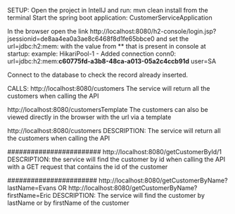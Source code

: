 SETUP: Open the project in IntelIJ and run: mvn clean install from the terminal
Start the spring boot application: CustomerServiceApplication

In the browser open the link http://localhost:8080/h2-console/login.jsp?jsessionid=de8aa4ea0a3ae8c6468f8d1fe65bbce0
and set the url=jdbc:h2:mem: with the value from ** that is present in console at startup:
example: HikariPool-1 - Added connection conn0: url=jdbc:h2:mem:**c60775fd-a3b8-48ca-a013-05a2c4ccb91d** user=SA

Connect to the database to check the record already inserted.

CALLS:
http://localhost:8080/customers
The service will return all the customers when calling the API 

http://localhost:8080/customersTemplate
The customers can also be viewed directly in the browser with the url via a template


http://localhost:8080/customers
DESCRIPTION: The service will return all the customers when calling the API

########################
http://localhost:8080/getCustomerById/1
DESCRIPTION: the service will find the customer by id when calling the API with a GET request that contains 
the id of the customer

#######################
http://localhost:8080/getCustomerByName?lastName=Evans
OR
http://localhost:8080/getCustomerByName?firstName=Eric
DESCRIPTION: The service will find the customer by lastName or by firstName of the customer


